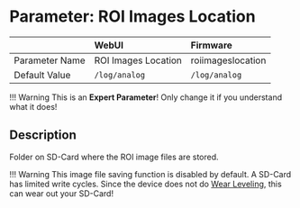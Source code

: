 # Parameter: ROI Images Location

|                   | WebUI               | Firmware
|:---               |:---                 |:----
| Parameter Name    | ROI Images Location | roiimageslocation
| Default Value     | `/log/analog`       | `/log/analog`


!!! Warning
    This is an **Expert Parameter**! Only change it if you understand what it does!


## Description

Folder on SD-Card where the ROI image files are stored.


!!! Warning
        This image file saving function is disabled by default. A SD-Card has limited write cycles. Since the device does not do [Wear Leveling](https://en.wikipedia.org/wiki/Wear_leveling), this can wear out your SD-Card!
